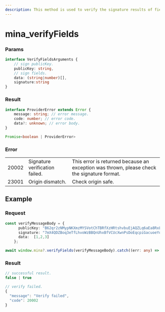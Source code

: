 ```yaml
---
description: This method is used to verify the signature results of fields.
---
```


# mina\_verifyFields

### Params

```typescript
interface VerifyFieldsArguments {
    // sign publicKey.
    publicKey: string,
    // sign fields.
    data: (string|number)[],
    signature:string
}
```

### Result

```typescript
interface ProviderError extends Error {
    message: string; // error message.
    code: number; // error code.
    data?: unknown; // error body.
}

Promise<boolean | ProviderError> 
```

### Error

|       |                                |                                                                                            |
| ----- | ------------------------------ | ------------------------------------------------------------------------------------------ |
| 20002 | Signature verification failed. | This error is returned because an exception was thrown, please check the signature format. |
| 23001 | Origin dismatch.               | Check origin safe.                                                                         |

## Example

### Request

```typescript
const verifyMessageBody = {
      publicKey: "B62qr2zNMypNKXmzMYSVotChTBRfXzHRtshvbuEjAQZLq6aEa8RxLyD",
      signature: "7mX4QDZBoq3eTfLhvoWzBBQnUhxBfVCUcXwnPsDoEqcpiGacuoeYq3i9HpMfFUvvTz5qG4C2zqCDDBoB5KPamAko15m4wMiS",
      data:  [1,2,3]
    };

await window.mina?.verifyFields(verifyMessageBody).catch((err: any) => err);
```

### Result

```typescript
// successful result.
false | true

// verify failed.
{
  "message": "Verify failed",
  "code": 20002
}
```
